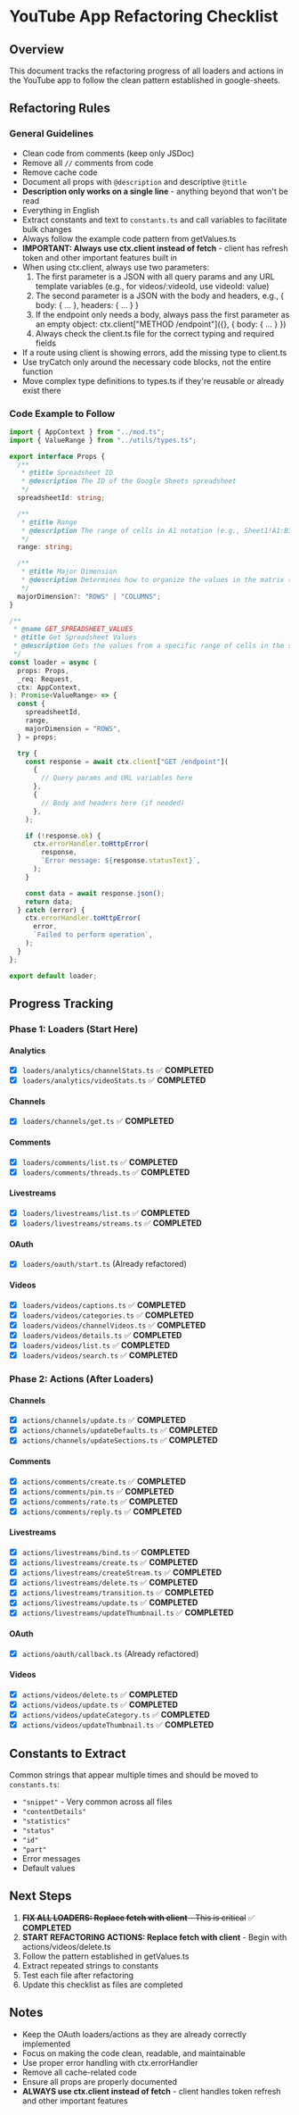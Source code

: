 # YouTube App Refactoring Checklist

## Overview

This document tracks the refactoring progress of all loaders and actions in the
YouTube app to follow the clean pattern established in google-sheets.

## Refactoring Rules

### General Guidelines

- Clean code from comments (keep only JSDoc)
- Remove all `//` comments from code
- Remove cache code
- Document all props with `@description` and descriptive `@title`
- **Description only works on a single line** - anything beyond that won't be
  read
- Everything in English
- Extract constants and text to `constants.ts` and call variables to facilitate
  bulk changes
- Always follow the example code pattern from getValues.ts
- **IMPORTANT: Always use ctx.client instead of fetch** - client has refresh
  token and other important features built in
- When using ctx.client, always use two parameters:
  1. The first parameter is a JSON with all query params and any URL template
     variables (e.g., for videos/:videoId, use videoId: value)
  2. The second parameter is a JSON with the body and headers, e.g., { body: {
     ... }, headers: { ... } }
  3. If the endpoint only needs a body, always pass the first parameter as an
     empty object: ctx.client["METHOD /endpoint"]({}, { body: { ... } })
  4. Always check the client.ts file for the correct typing and required fields
- If a route using client is showing errors, add the missing type to client.ts
- Use tryCatch only around the necessary code blocks, not the entire function
- Move complex type definitions to types.ts if they're reusable or already exist
  there

### Code Example to Follow

```typescript
import { AppContext } from "../mod.ts";
import { ValueRange } from "../utils/types.ts";

export interface Props {
  /**
   * @title Spreadsheet ID
   * @description The ID of the Google Sheets spreadsheet
   */
  spreadsheetId: string;

  /**
   * @title Range
   * @description The range of cells in A1 notation (e.g., Sheet1!A1:B10) without quotes
   */
  range: string;

  /**
   * @title Major Dimension
   * @description Determines how to organize the values in the matrix (by rows or columns)
   */
  majorDimension?: "ROWS" | "COLUMNS";
}

/**
 * @name GET_SPREADSHEET_VALUES
 * @title Get Spreadsheet Values
 * @description Gets the values from a specific range of cells in the spreadsheet
 */
const loader = async (
  props: Props,
  _req: Request,
  ctx: AppContext,
): Promise<ValueRange> => {
  const {
    spreadsheetId,
    range,
    majorDimension = "ROWS",
  } = props;

  try {
    const response = await ctx.client["GET /endpoint"](
      {
        // Query params and URL variables here
      },
      {
        // Body and headers here (if needed)
      },
    );

    if (!response.ok) {
      ctx.errorHandler.toHttpError(
        response,
        `Error message: ${response.statusText}`,
      );
    }

    const data = await response.json();
    return data;
  } catch (error) {
    ctx.errorHandler.toHttpError(
      error,
      `Failed to perform operation`,
    );
  }
};

export default loader;
```

## Progress Tracking

### Phase 1: Loaders (Start Here)

#### Analytics

- [x] `loaders/analytics/channelStats.ts` ✅ **COMPLETED**
- [x] `loaders/analytics/videoStats.ts` ✅ **COMPLETED**

#### Channels

- [x] `loaders/channels/get.ts` ✅ **COMPLETED**

#### Comments

- [x] `loaders/comments/list.ts` ✅ **COMPLETED**
- [x] `loaders/comments/threads.ts` ✅ **COMPLETED**

#### Livestreams

- [x] `loaders/livestreams/list.ts` ✅ **COMPLETED**
- [x] `loaders/livestreams/streams.ts` ✅ **COMPLETED**

#### OAuth

- [x] `loaders/oauth/start.ts` (Already refactored)

#### Videos

- [x] `loaders/videos/captions.ts` ✅ **COMPLETED**
- [x] `loaders/videos/categories.ts` ✅ **COMPLETED**
- [x] `loaders/videos/channelVideos.ts` ✅ **COMPLETED**
- [x] `loaders/videos/details.ts` ✅ **COMPLETED**
- [x] `loaders/videos/list.ts` ✅ **COMPLETED**
- [x] `loaders/videos/search.ts` ✅ **COMPLETED**

### Phase 2: Actions (After Loaders)

#### Channels

- [x] `actions/channels/update.ts` ✅ **COMPLETED**
- [x] `actions/channels/updateDefaults.ts` ✅ **COMPLETED**
- [x] `actions/channels/updateSections.ts` ✅ **COMPLETED**

#### Comments

- [x] `actions/comments/create.ts` ✅ **COMPLETED**
- [x] `actions/comments/pin.ts` ✅ **COMPLETED**
- [x] `actions/comments/rate.ts` ✅ **COMPLETED**
- [x] `actions/comments/reply.ts` ✅ **COMPLETED**

#### Livestreams

- [x] `actions/livestreams/bind.ts` ✅ **COMPLETED**
- [x] `actions/livestreams/create.ts` ✅ **COMPLETED**
- [x] `actions/livestreams/createStream.ts` ✅ **COMPLETED**
- [x] `actions/livestreams/delete.ts` ✅ **COMPLETED**
- [x] `actions/livestreams/transition.ts` ✅ **COMPLETED**
- [x] `actions/livestreams/update.ts` ✅ **COMPLETED**
- [x] `actions/livestreams/updateThumbnail.ts` ✅ **COMPLETED**

#### OAuth

- [x] `actions/oauth/callback.ts` (Already refactored)

#### Videos

- [x] `actions/videos/delete.ts` ✅ **COMPLETED**
- [x] `actions/videos/update.ts` ✅ **COMPLETED**
- [x] `actions/videos/updateCategory.ts` ✅ **COMPLETED**
- [x] `actions/videos/updateThumbnail.ts` ✅ **COMPLETED**

## Constants to Extract

Common strings that appear multiple times and should be moved to `constants.ts`:

- `"snippet"` - Very common across all files
- `"contentDetails"`
- `"statistics"`
- `"status"`
- `"id"`
- `"part"`
- Error messages
- Default values

## Next Steps

1. ~~**FIX ALL LOADERS: Replace fetch with client** - This is critical~~ ✅
   **COMPLETED**
2. **START REFACTORING ACTIONS: Replace fetch with client** - Begin with
   actions/videos/delete.ts
3. Follow the pattern established in getValues.ts
4. Extract repeated strings to constants
5. Test each file after refactoring
6. Update this checklist as files are completed

## Notes

- Keep the OAuth loaders/actions as they are already correctly implemented
- Focus on making the code clean, readable, and maintainable
- Use proper error handling with ctx.errorHandler
- Remove all cache-related code
- Ensure all props are properly documented
- **ALWAYS use ctx.client instead of fetch** - client handles token refresh and
  other important features
